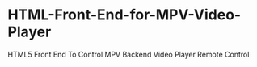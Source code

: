 # HTML-Front-End-for-MPV-Video-Player
HTML5 Front End To Control MPV Backend Video Player Remote Control
